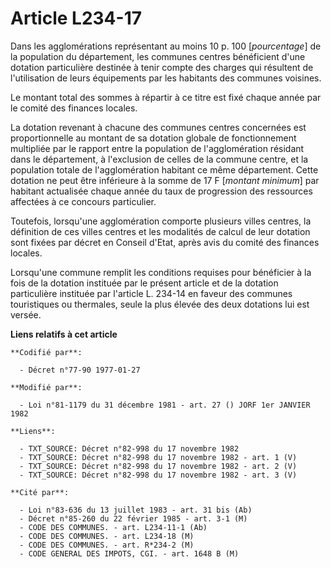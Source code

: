 # Article L234-17

Dans les agglomérations représentant au moins 10 p. 100 [*pourcentage*] de la population du département, les communes centres
bénéficient d'une dotation particulière destinée à tenir compte des charges qui résultent de l'utilisation de leurs
équipements par les habitants des communes voisines.

Le montant total des sommes à répartir à ce titre est fixé chaque année par le comité des finances locales.

La dotation revenant à chacune des communes centres concernées est proportionnelle au montant de sa dotation globale de
fonctionnement multipliée par le rapport entre la population de l'agglomération résidant dans le département, à l'exclusion
de celles de la commune centre, et la population totale de l'agglomération habitant ce même département. Cette dotation ne
peut être inférieure à la somme de 17 F [*montant minimum*] par habitant actualisée chaque année du taux de progression des
ressources affectées à ce concours particulier.

Toutefois, lorsqu'une agglomération comporte plusieurs villes centres, la définition de ces villes centres et les modalités
de calcul de leur dotation sont fixées par décret en Conseil d'Etat, après avis du comité des finances locales.

Lorsqu'une commune remplit les conditions requises pour bénéficier à la fois de la dotation instituée par le présent article
et de la dotation particulière instituée par l'article L. 234-14 en faveur des communes touristiques ou thermales, seule la
plus élevée des deux dotations lui est versée.

**Liens relatifs à cet article**

	**Codifié par**:

	  - Décret n°77-90 1977-01-27

	**Modifié par**:

	  - Loi n°81-1179 du 31 décembre 1981 - art. 27 () JORF 1er JANVIER 1982

	**Liens**:

	  - TXT_SOURCE: Décret n°82-998 du 17 novembre 1982
	  - TXT_SOURCE: Décret n°82-998 du 17 novembre 1982 - art. 1 (V)
	  - TXT_SOURCE: Décret n°82-998 du 17 novembre 1982 - art. 2 (V)
	  - TXT_SOURCE: Décret n°82-998 du 17 novembre 1982 - art. 3 (V)

	**Cité par**:

	  - Loi n°83-636 du 13 juillet 1983 - art. 31 bis (Ab)
	  - Décret n°85-260 du 22 février 1985 - art. 3-1 (M)
	  - CODE DES COMMUNES. - art. L234-11-1 (Ab)
	  - CODE DES COMMUNES. - art. L234-18 (M)
	  - CODE DES COMMUNES. - art. R*234-2 (M)
	  - CODE GENERAL DES IMPOTS, CGI. - art. 1648 B (M)
